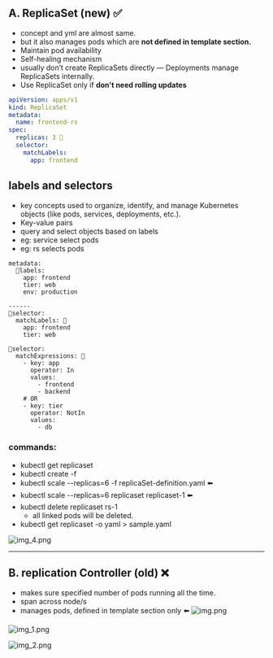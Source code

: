 ## A. ReplicaSet (new) ✅
- concept and yml are almost same.
- but it also manages pods which are **not defined in template section.**
- Maintain pod availability
- Self-healing mechanism
- usually don’t create ReplicaSets directly — Deployments manage ReplicaSets internally.
- Use ReplicaSet only if  **don't need rolling updates**

```yaml
apiVersion: apps/v1
kind: ReplicaSet
metadata:
  name: frontend-rs
spec:
  replicas: 3 🔷
  selector:
    matchLabels:
      app: frontend
```

## labels and selectors
- key concepts used to organize, identify, and manage Kubernetes objects (like pods, services, deployments, etc.).
- Key-value pairs
- query and select objects based on labels
- eg: service select pods
- eg: rs selects pods

```
metadata:
  🔸labels: 
    app: frontend
    tier: web
    env: production
    
------
🔸selector:
  matchLabels: 🔷
    app: frontend
    tier: web
  
🔸selector: 
  matchExpressions: 🔷
    - key: app
      operator: In 
      values:
        - frontend
        - backend
    # OR
    - key: tier
      operator: NotIn
      values:
        - db

```

### commands:
- kubectl get replicaset
- kubectl create -f <yaml>
- kubectl scale --replicas=6 -f replicaSet-definition.yaml ⬅️
- kubectl scale --replicas=6 replicaset replicaset-1 ⬅️
- kubectl delete replicaset rs-1
  - all linked pods will be deleted.
-  kubectl get replicaset -o yaml > sample.yaml

![img_4.png](../99_img/rs/img_4.png)

---

## B. replication Controller (old) ❌
- makes sure specified number of pods running all the time.
- span across node/s
- manages pods, defined in template section only ⬅️
  ![img.png](../99_img/rs/img.png)

![img_1.png](../99_img/rs/img_1.png)

![img_2.png](../99_img/rs/img_2.png)

